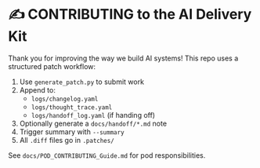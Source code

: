 # ✍️ CONTRIBUTING to the AI Delivery Kit

Thank you for improving the way we build AI systems! This repo uses a structured patch workflow:

1. Use `generate_patch.py` to submit work
2. Append to:
   - `logs/changelog.yaml`
   - `logs/thought_trace.yaml`
   - `logs/handoff_log.yaml` (if handing off)
3. Optionally generate a `docs/handoff/*.md` note
4. Trigger summary with `--summary`
5. All `.diff` files go in `.patches/`

See `docs/POD_CONTRIBUTING_Guide.md` for pod responsibilities.

